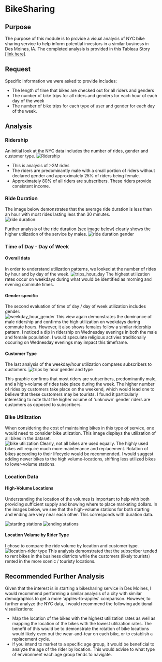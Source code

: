 # BikeSharing
## Purpose
The purpose of this module is to provide a visual analysis of NYC bike sharing service to help inform potential investors in a similar business in Des Moines, IA.  The completed analysis is provided in this Tableau Story [[link here](https://public.tableau.com/app/profile/laura.zacharda.jones3891/viz/BikeSharing_16495506129620/BikeSharingData?publish=yes)].

## Request
Specific information we were asked to provide includes:

* The length of time that bikes are checked out for all riders and genders
* The number of bike trips for all riders and genders for each hour of each day of the week
* The number of bike trips for each type of user and gender for each day of the week.

## Analysis

### Ridership
An initial look at the NYC data includes the number of rides, gender and customer type.
![Ridership](https://github.com/LauraZJ/BikeSharing/blob/main/Images/Ridership.png)
* This is analysis of >2M rides
* The riders are predominantly male with a small portion of riders without declared gender and approximately 25% of riders being female.
* Approximately 80% of all riders are subscribers.  These riders provide consistent income.

### Ride Duration
The image below demonstrates that the average ride duration is less than an hour with most rides lasting less than 30 minutes.  
![ride duration](https://github.com/LauraZJ/BikeSharing/blob/main/Images/Ride_Duration.png)

Further analysis of the ride duration (see image below) clearly shows the higher utilization of the service by males.
![ride duration gender](https://github.com/LauraZJ/BikeSharing/blob/main/Images/Ride_Duration_by_Gender.png)

### Time of Day - Day of Week
#### Overall data
In order to understand utilization patterns, we looked at the number of rides by hour and by day of the week.
![trips_hour_day](https://github.com/LauraZJ/BikeSharing/blob/main/Images/Trips_by_hour_day.png)
The highest utilization rates occur on weekdays during what would be identified as morning and evening commute times. 

#### Gender specific
The second evaluation of time of day / day of week utilization includes gender.  
![weekday_hour_gender](https://github.com/LauraZJ/BikeSharing/blob/main/Images/Weekday_Hour_Gender.png)
This view again demonstrates the dominance of male ridership and confirms the high utilization on weekdays during commute hours.  However, it also shows females follow a similar ridership pattern.  I noticed a dip in ridership on Wednesday evenings in both the male and female population.  I would speculate religious activies traditionally occuring on Wednesday evenings may impact this timeframe.

#### Customer Type
The last analysis of the weekday/hour utilization compares subscribers to customers.
![trips by hour gender and type](https://github.com/LauraZJ/BikeSharing/blob/main/Images/Trips_by_hour_gender_type.png)

This graphic confirms that most riders are subscribers, predominantly male, and a high-volume of rides take place during the week.  The higher number of rides by customers take place on the weekend, which would lead one to believe that these customers may be tourists.  I found it particularly interesting to note that the higher volume of 'unknown' gender riders are customers as opposed to subscribers.  

### Bike Utilization
When considering the cost of maintaining bikes in this type of service, one would need to consider bike utilzation.  This image displays the utilization of all bikes in the dataset.  
![bike utilization](https://github.com/LauraZJ/BikeSharing/blob/main/Images/Bike_Utilization.png)
Clearly, not all bikes are used equally.  The highly used bikes will require much more maintenance and replacement.  Rotation of bikes according to their lifecycle would be recommended.  I would suggest adding newer bikes to the high volume-locations, shifting less utilized bikes to lower-volume stations.

### Location Data
#### High-Volume Locations
Understanding the location of the volumes is important to help with both providing sufficient supply and knowing where to place marketing dollars.  In the images below, we see that the high-volume stations for both starting and ending are very near each other.  This corresponds with duration data.

![starting stations](https://github.com/LauraZJ/BikeSharing/blob/main/Images/Starting_Locations.png)
![ending stations](https://github.com/LauraZJ/BikeSharing/blob/main/Images/Ending_Locations.png)

#### Location Volume by Rider Type
I chose to compare the ride volume by location and customer type.  
![location-rider type](https://github.com/LauraZJ/BikeSharing/blob/main/Images/customer_type_comparison.png)
This analysis demonstrated that the subscriber tended to rent bikes in the business districts while the customers (likely tourists) rented in the more scenic / touristy locations.

## Recommended Further Analysis
Given that the interest is in starting a bikesharing service in Des Moines, I would recommend performing a similar analysis of a city with similar demographics to get a more 'apples-to-apples' comparison.  However, to further analyze the NYC data, I would recommend the following additional visualizations:
* Map the location of the bikes with the highest utilization rates as well as mapping the location of the bikes with the lowest utilization rates.  The benefit of this would be to demonstrate the rotation of bike locations would likely even out the wear-and-tear on each bike, or to establish a replacement cycle.
* If you intend to market to a specific age group, it would be beneficial to analyze the age of the rider by location.  This would advise to what type of environment each age group tends to navigate.
 

